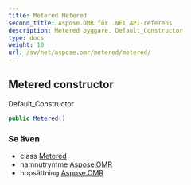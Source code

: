 ```yaml
---
title: Metered.Metered
second_title: Aspose.OMR för .NET API-referens
description: Metered byggare. Default_Constructor
type: docs
weight: 10
url: /sv/net/aspose.omr/metered/metered/
---
```

## Metered constructor

Default_Constructor

```csharp
public Metered()
```

### Se även

* class [Metered](../)
* namnutrymme [Aspose.OMR](../../metered/)
* hopsättning [Aspose.OMR](../../../)


